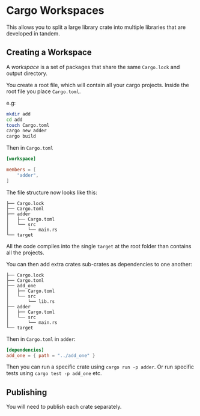 # Cargo Workspaces

This allows you to split a large library crate into multiple libraries that are developed in tandem.

## Creating a Workspace

A *workspace* is a set of packages that share the same `Cargo.lock` and output directory.

You create a root file, which will contain all your cargo projects.
Inside the root file you place `Cargo.toml`.

e.g:
```bash
mkdir add
cd add
touch Cargo.toml
cargo new adder
cargo build
```

Then in `Cargo.toml`
```toml
[workspace]

members = [
    "adder",
]
```

The file structure now looks like this:
```
├── Cargo.lock
├── Cargo.toml
├── adder
│   ├── Cargo.toml
│   └── src
│       └── main.rs
└── target
```

All the code compiles into the single `target` at the root folder than contains all the projects.

You can then add extra crates sub-crates as dependencies to one another:

```
├── Cargo.lock
├── Cargo.toml
├── add_one
│   ├── Cargo.toml
│   └── src
│       └── lib.rs
├── adder
│   ├── Cargo.toml
│   └── src
│       └── main.rs
└── target
```

Then in `Cargo.toml` in `adder`:
```toml
[dependencies]
add_one = { path = "../add_one" }
```

Then you can run a specific crate using `cargo run -p adder`.
Or run specific tests using `cargo test -p add_one` etc.

## Publishing

You will need to publish each crate separately.